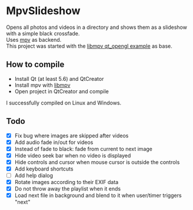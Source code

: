 # MpvSlideshow

Opens all photos and videos in a directory and shows them as a slideshow with a simple black crossfade.<br>
Uses [mpv](https://mpv.io/) as backend.<br>
This project was started with the 
[libmpv qt_opengl example](https://github.com/mpv-player/mpv-examples/tree/master/libmpv/qt_opengl) 
as base.

## How to compile

* Install Qt (at least 5.6) and QtCreator
* Install mpv with [libmpv](https://github.com/mpv-player/mpv-build#building-libmpv)
* Open project in QtCreator and compile

I successfully compiled on Linux and Windows.

## Todo

* [x] Fix bug where images are skipped after videos
* [x] Add audio fade in/out for videos
* [x] Instead of fade to black: fade from current to next image
* [x] Hide video seek bar when no video is displayed
* [x] Hide controls and cursor when mouse cursor is outside the controls
* [x] Add keyboard shortcuts
* [ ] Add help dialog
* [x] Rotate images according to their EXIF data
* [x] Do not throw away the playlist when it ends
* [x] Load next file in background and blend to it when user/timer triggers "next"
